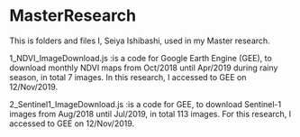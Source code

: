 # MasterResearch
This is folders and files I, Seiya Ishibashi, used in my Master research.

1_NDVI_ImageDownload.js
  :is a code for Google Earth Engine (GEE), to download monthly NDVI maps from Oct/2018 until Apr/2019 during rainy season, in total 7 images.
  In this research, I accessed to GEE on 12/Nov/2019. 

2_Sentinel1_ImageDownload.js
  :is a code for GEE, to download Sentinel-1 images from Aug/2018 until Jul/2019, in total 113 images. 
  For this research, I accessed to GEE on 12/Nov/2019.
